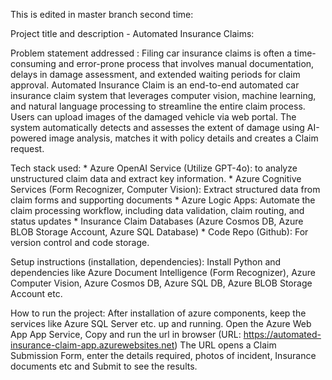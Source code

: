 This is edited in master branch second time:

Project title and description - Automated Insurance Claims:
 
Problem statement addressed : Filing car insurance claims is often a time-consuming and error-prone process that involves manual documentation, delays in damage assessment, and extended waiting periods for claim approval. 
Automated Insurance Claim is an end-to-end automated car insurance claim system that leverages computer vision, machine learning, and natural language processing to streamline the entire claim process. Users can upload images of the damaged vehicle via web portal. The system automatically detects and assesses the extent of damage using AI-powered image analysis, matches it with policy details and creates a Claim request.

Tech stack used:
	* Azure OpenAI Service (Utilize GPT-4o):  to analyze unstructured claim data and extract key information.
	* Azure Cognitive Services (Form Recognizer, Computer Vision): Extract structured data from claim forms and supporting documents 
	* Azure Logic Apps: Automate the claim processing workflow, including data validation, claim routing, and status updates
	* Insurance Claim Databases (Azure Cosmos DB, Azure BLOB Storage Account, Azure SQL Database)
	* Code Repo (Github): For version control and code storage.
 
Setup instructions (installation, dependencies):
	Install Python and dependencies like Azure Document Intelligence (Form Recognizer), Azure Computer Vision, Azure Cosmos DB, Azure SQL DB, Azure BLOB Storage Account etc.
 
How to run the project:
	After installation of azure components, keep the services like Azure SQL Server etc. up and running.
	Open the Azure Web App App Service, Copy and run the url in browser (URL: https://automated-insurance-claim-app.azurewebsites.net)
	The URL opens a Claim Submission Form, enter the details required, photos of incident, Insurance documents etc and Submit to see the results.
